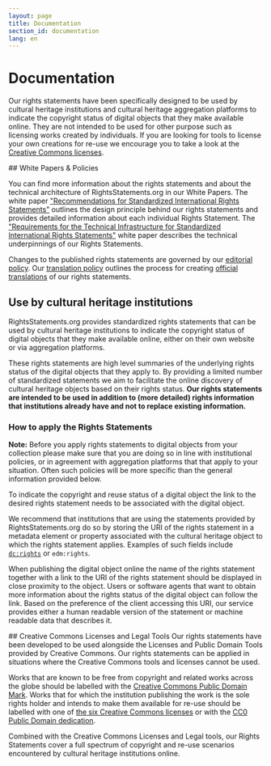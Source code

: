 ```yaml
---
layout: page
title: Documentation
section_id: documentation
lang: en
---
```


# Documentation

Our rights statements have been specifically designed to be used by cultural heritage institutions and cultural heritage aggregation platforms to indicate the copyright status of digital objects that they make available online. They are not intended to be used for other purpose such as licensing works created by individuals. If you are looking for tools to license your own creations for re-use we encourage you to take a look at the [Creative Commons licenses](http://creativecommons.org/licenses/).

<div class="box">
## White Papers & Policies

You can find more information about the rights statements and about the technical architecture of RightsStatements.org in our White Papers. The white paper ["Recommendations for Standardized International Rights Statements"](/en/documentation/rights-statements-white-paper/) outlines the design principle behind our rights statements and provides detailed information about each individual Rights Statement. The ["Requirements for the Technical Infrastructure for Standardized International Rights Statements"](/en/documentation/technical-white-paper/) white paper describes the technical underpinnings of our Rights Statements.

Changes to the published rights statements are governed by our [editorial policy](/en/documentation/editorial-policy/). Our [translation policy](/en/documentation/translation-policy/) outlines the process for creating [official translations](/en/documentation/translations.html) of our rights statements.
</div>

## Use by cultural heritage institutions

RightsStatements.org provides standardized rights statements that can be used by cultural heritage institutions to indicate the copyright status of digital objects that they make available online, either on their own website or via aggregation platforms.

These rights statements are high level summaries of the underlying rights status of the digital objects that they apply to. By providing a limited number of standardized statements we aim to facilitate the online discovery of cultural heritage objects based on their rights status. **Our rights statements are intended to be used in addition to (more detailed) rights information that institutions already have and not to replace existing information.**

### How to apply the Rights Statements

**Note:** Before you apply rights statements to digital objects from your collection please make sure that you are doing so in line with institutional policies, or in agreement with aggregation platforms that that apply to your situation. Often such policies will be more specific than the general information provided below.

To indicate the copyright and reuse status of a digital object the link to the desired rights statement needs to be associated with the digital object.

We recommend that institutions that are using the statements provided by RightsStatements.org do so by storing the URI of the rights statement in a metadata element or property  associated with the cultural heritage object to which the rights statement applies. Examples of such fields include [`dc:rights`](http://purl.org/dc/terms/rights) or `edm:rights`.

When publishing the digital object online the name of the rights statement together with a link to the URI of the rights statement should be displayed in close proximity to the object. Users or software agents that want to obtain more information about the rights status of the digital object can follow the link. Based on the preference of the client accessing this URI, our service provides either a human readable version of the statement or machine readable data that describes it.

<div class="box">
## Creative Commons Licenses and Legal Tools
Our rights statements have been developed to be used alongside the Licenses and Public Domain Tools provided by Creative Commons. Our rights statements can be applied in situations where the Creative Commons tools and licenses cannot be used.

Works that are known to be free from copyright and related works across the globe should be labelled with the [Creative Commons Public Domain Mark](https://creativecommons.org/publicdomain/mark/1.0/). Works that for which the institution publishing the work is the sole rights holder and intends to make them available for re-use should be labelled with one of [the six Creative Commons licenses](https://creativecommons.org/licenses/) or with the [CC0 Public Domain dedication](https://creativecommons.org/publicdomain/zero/1.0/).
</div>

Combined with the Creative Commons Licenses and Legal tools, our Rights Statements cover a full spectrum of copyright and re-use scenarios encountered by cultural heritage institutions online.
